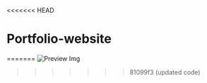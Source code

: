 <<<<<<< HEAD
# Portfolio-website
=======
![Preview Img](files/preview.png)
>>>>>>> 81099f3 (updated code)

